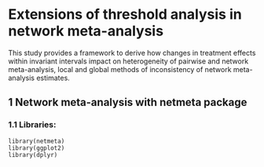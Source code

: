 # Extensions of threshold analysis in network meta-analysis

This study provides a framework to derive how changes in treatment effects within invariant intervals impact on heterogeneity of pairwise and network meta-analysis, local and global methods of inconsistency of network meta-analysis estimates.

## 1 Network meta-analysis with netmeta package

### 1.1 Libraries:

```{r}
library(netmeta)
library(ggplot2)
library(dplyr)
```
